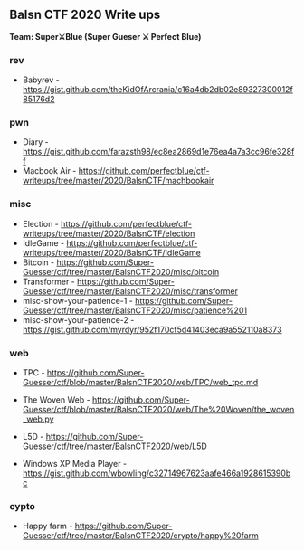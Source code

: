 ## Balsn CTF 2020 Write ups

**Team:  Super⚔️Blue (Super Gueser ⚔️ Perfect Blue)**

### rev

- Babyrev - https://gist.github.com/theKidOfArcrania/c16a4db2db02e89327300012f85176d2



### pwn

- Diary - https://gist.github.com/farazsth98/ec8ea2869d1e76ea4a7a3cc96fe328ff
- Macbook Air - https://github.com/perfectblue/ctf-writeups/tree/master/2020/BalsnCTF/machbookair



### misc

- Election - https://github.com/perfectblue/ctf-writeups/tree/master/2020/BalsnCTF/election
- IdleGame - https://github.com/perfectblue/ctf-writeups/tree/master/2020/BalsnCTF/IdleGame
- Bitcoin - https://github.com/Super-Guesser/ctf/tree/master/BalsnCTF2020/misc/bitcoin
- Transformer - https://github.com/Super-Guesser/ctf/tree/master/BalsnCTF2020/misc/transformer
- misc-show-your-patience-1 - https://github.com/Super-Guesser/ctf/tree/master/BalsnCTF2020/misc/patience%201
- misc-show-your-patience-2 - https://gist.github.com/myrdyr/952f170cf5d41403eca9a552110a8373



### web

- TPC - https://github.com/Super-Guesser/ctf/blob/master/BalsnCTF2020/web/TPC/web_tpc.md

- The Woven Web - https://github.com/Super-Guesser/ctf/blob/master/BalsnCTF2020/web/The%20Woven/the_woven_web.py

- L5D - https://github.com/Super-Guesser/ctf/tree/master/BalsnCTF2020/web/L5D
- Windows XP Media Player - https://gist.github.com/wbowling/c32714967623aafe466a1928615390bc



### cypto

- Happy farm - https://github.com/Super-Guesser/ctf/tree/master/BalsnCTF2020/crypto/happy%20farm